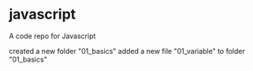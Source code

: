 # javascript
A code repo for Javascript

created a new folder "01_basics" 
added a new file "01_variable" to folder "01_basics"  